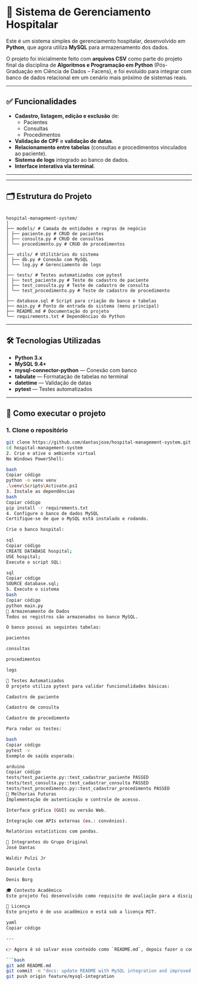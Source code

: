 # 🏥 Sistema de Gerenciamento Hospitalar

Este é um sistema simples de gerenciamento hospitalar, desenvolvido em **Python**, que agora utiliza **MySQL** para armazenamento dos dados.  

O projeto foi inicialmente feito com **arquivos CSV** como parte do projeto final da disciplina de **Algoritmos e Programação em Python** (Pós-Graduação em Ciência de Dados – Facens), e foi evoluído para integrar com banco de dados relacional em um cenário mais próximo de sistemas reais.

---

## ✅ Funcionalidades

- **Cadastro, listagem, edição e exclusão** de:
  - Pacientes
  - Consultas
  - Procedimentos
- **Validação de CPF** e **validação de datas**.
- **Relacionamento entre tabelas** (consultas e procedimentos vinculados ao paciente).
- **Sistema de logs** integrado ao banco de dados.
- **Interface interativa via terminal**.

---
---
## 🗂️ Estrutura do Projeto
```

hospital-management-system/
│
├── models/ # Camada de entidades e regras de negócio
│ ├── paciente.py # CRUD de pacientes
│ ├── consulta.py # CRUD de consultas
│ └── procedimento.py # CRUD de procedimentos
│
├── utils/ # Utilitários do sistema
│ ├── db.py # Conexão com MySQL
│ └── log.py # Gerenciamento de logs
│
├── tests/ # Testes automatizados com pytest
│ ├── test_paciente.py # Teste de cadastro de paciente
│ ├── test_consulta.py # Teste de cadastro de consulta
│ └── test_procedimento.py # Teste de cadastro de procedimento
│
├── database.sql # Script para criação do banco e tabelas
├── main.py # Ponto de entrada do sistema (menu principal)
├── README.md # Documentação do projeto
└── requirements.txt # Dependências do Python
```

---

## 🛠️ Tecnologias Utilizadas

- **Python 3.x**
- **MySQL 9.4+**
- **mysql-connector-python** — Conexão com banco
- **tabulate** — Formatação de tabelas no terminal
- **datetime** — Validação de datas
- **pytest** — Testes automatizados

---

## 🚀 Como executar o projeto

### 1. Clone o repositório
```bash
git clone https://github.com/dantasjose/hospital-management-system.git
cd hospital-management-system
2. Crie e ative o ambiente virtual
No Windows PowerShell:

bash
Copiar código
python -m venv venv
.\venv\Scripts\Activate.ps1
3. Instale as dependências
bash
Copiar código
pip install -r requirements.txt
4. Configure o banco de dados MySQL
Certifique-se de que o MySQL está instalado e rodando.

Crie o banco hospital:

sql
Copiar código
CREATE DATABASE hospital;
USE hospital;
Execute o script SQL:

sql
Copiar código
SOURCE database.sql;
5. Execute o sistema
bash
Copiar código
python main.py
📁 Armazenamento de Dados
Todos os registros são armazenados no banco MySQL.

O banco possui as seguintes tabelas:

pacientes

consultas

procedimentos

logs

🧪 Testes Automatizados
O projeto utiliza pytest para validar funcionalidades básicas:

Cadastro de paciente

Cadastro de consulta

Cadastro de procedimento

Para rodar os testes:

bash
Copiar código
pytest -v
Exemplo de saída esperada:

arduino
Copiar código
tests/test_paciente.py::test_cadastrar_paciente PASSED
tests/test_consulta.py::test_cadastrar_consulta PASSED
tests/test_procedimento.py::test_cadastrar_procedimento PASSED
📌 Melhorias Futuras
Implementação de autenticação e controle de acesso.

Interface gráfica (GUI) ou versão Web.

Integração com APIs externas (ex.: convênios).

Relatórios estatísticos com pandas.

👥 Integrantes do Grupo Original
José Dantas

Waldir Pulzi Jr

Daniele Costa

Denis Borg

🎓 Contexto Acadêmico
Este projeto foi desenvolvido como requisito de avaliação para a disciplina de Algoritmos e Programação em Python no curso de Pós-Graduação em Ciência de Dados — Facens, e posteriormente evoluído para uso de MySQL em ambiente de aprendizado real.

📄 Licença
Este projeto é de uso acadêmico e está sob a licença MIT.

yaml
Copiar código

---

👉 Agora é só salvar esse conteúdo como `README.md`, depois fazer o commit e push:

```bash
git add README.md
git commit -m "docs: update README with MySQL integration and improved structure"
git push origin feature/mysql-integration